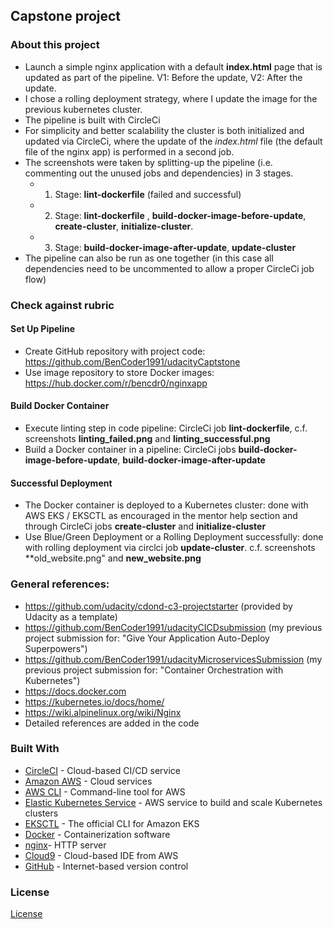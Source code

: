 ## Capstone project

### About this project
- Launch a simple nginx application with a default **index.html** page that is updated as part of the pipeline. V1: Before the update, V2: After the update.
- I chose a rolling deployment strategy, where I update the image for the previous kubernetes cluster.
- The pipeline is built with CircleCi
- For simplicity and better scalability the cluster is both initialized and updated via CircleCi, where the update of the *index.html* file (the default file of the nginx app) is performed in a second job.
- The screenshots were taken by splitting-up the pipeline (i.e. commenting out the unused jobs and dependencies) in 3 stages. 
    - 1. Stage: **lint-dockerfile** (failed and successful)
    - 2. Stage: **lint-dockerfile** , **build-docker-image-before-update**, **create-cluster**, **initialize-cluster**. 
    - 3. Stage: **build-docker-image-after-update**, **update-cluster**
- The pipeline can also be run as one together (in this case all dependencies need to be uncommented to allow a proper CircleCi job flow)


### Check against rubric
#### Set Up Pipeline
- Create GitHub repository with project code: https://github.com/BenCoder1991/udacityCaptstone
- Use image repository to store Docker images: https://hub.docker.com/r/bencdr0/nginxapp

#### Build Docker Container
- Execute linting step in code pipeline: CircleCi job **lint-dockerfile**, c.f. screenshots **linting_failed.png** and **linting_successful.png**
- Build a Docker container in a pipeline: CircleCi jobs **build-docker-image-before-update**, **build-docker-image-after-update**

#### Successful Deployment
- The Docker container is deployed to a Kubernetes cluster: done with AWS EKS / EKSCTL as encouraged in the mentor help section and through CircleCi jobs **create-cluster** and **initialize-cluster**
- Use Blue/Green Deployment or a Rolling Deployment successfully: done with rolling deployment via circlci job **update-cluster**. c.f. screenshots **old_website.png" and **new_website.png**


### General references:
- https://github.com/udacity/cdond-c3-projectstarter (provided by Udacity as a template)
- https://github.com/BenCoder1991/udacityCICDsubmission (my previous project submission for: "Give Your Application Auto-Deploy Superpowers")
- https://github.com/BenCoder1991/udacityMicroservicesSubmission (my previous project submission for: "Container Orchestration with Kubernetes")
- https://docs.docker.com
- https://kubernetes.io/docs/home/
- https://wiki.alpinelinux.org/wiki/Nginx
- Detailed references are added in the code


### Built With
- [CircleCI](www.circleci.com) - Cloud-based CI/CD service
- [Amazon AWS](https://aws.amazon.com/) - Cloud services
- [AWS CLI](https://aws.amazon.com/cli/) - Command-line tool for AWS
- [Elastic Kubernetes Service](https://aws.amazon.com/eks/) - AWS service to build and scale Kubernetes clusters
- [EKSCTL](https://eksctl.io) - The official CLI for Amazon EKS
- [Docker](www.docker.com) - Containerization software
- [nginx](https://nginx.org/en/)- HTTP server
- [Cloud9](https://aws.amazon.com/cloud9/) - Cloud-based IDE from AWS
- [GitHub](www.github.com) - Internet-based version control


### License
[License](LICENSE.md)
